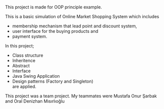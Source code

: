 This project is made for OOP principle example.

This is a basic simulation of Online Market Shopping System which includes <br /> 
  - membership mechanism that lead point and discount system, <br />
  - user interface for the buying products and <br />
  - payment system. 

In this project;
  - Class structure
  - Inheritence
  - Abstract
  - Interface
  - Java Swing Application
  - Design patterns (Factory and Singleton)  <br />
                                              are applied.

This project was a team project. My teammates were Mustafa Onur Şarbak and Oral Denizhan Mısırlıoğlu
